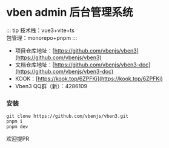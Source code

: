 # vben admin 后台管理系统
::: tip
技术栈：vue3+vite+ts  
包管理：monorepo+pnpm
:::

+ 项目仓库地址：[https://github.com/vbenjs/vben3](https://github.com/vbenjs/vben3)
+ 文档仓库地址：[https://github.com/vbenjs/vben3-doc](https://github.com/vbenjs/vben3-doc)
+ KOOK：[https://kook.top/6ZPFKi](https://kook.top/6ZPFKi)
+ Vben3 QQ群（新）：4286109



### 安装
```
git clone https://github.com/vbenjs/vben3.git
pnpm i 
pnpm dev
```

欢迎提PR
